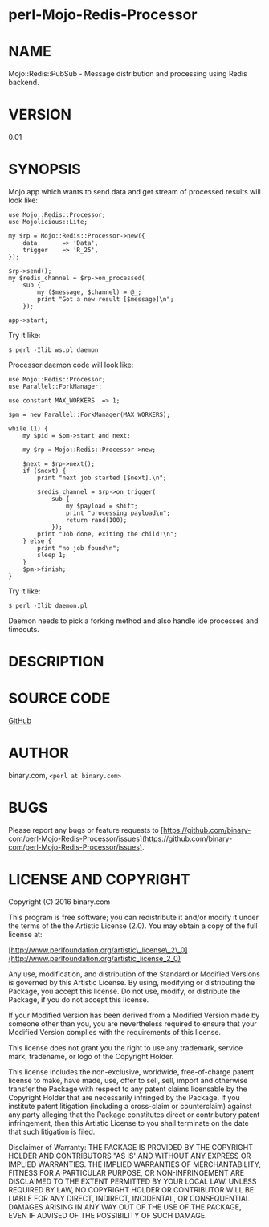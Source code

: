 # perl-Mojo-Redis-Processor

# NAME

Mojo::Redis::PubSub - Message distribution and processing using Redis backend.

# VERSION

0.01


# SYNOPSIS
Mojo app which wants to send data and get stream of processed results will look like:

	use Mojo::Redis::Processor;
	use Mojolicious::Lite;

	my $rp = Mojo::Redis::Processor->new({
	    data       => 'Data',
	    trigger    => 'R_25',
	});

	$rp->send();
	my $redis_channel = $rp->on_processed(
	    sub {
	        my ($message, $channel) = @_;
	        print "Got a new result [$message]\n";
	    });

	app->start;

Try it like:

	$ perl -Ilib ws.pl daemon 


Processor daemon code will look like: 

	use Mojo::Redis::Processor;
	use Parallel::ForkManager;

	use constant MAX_WORKERS  => 1;

	$pm = new Parallel::ForkManager(MAX_WORKERS);

	while (1) {
	    my $pid = $pm->start and next;

	    my $rp = Mojo::Redis::Processor->new;

	    $next = $rp->next();
	    if ($next) {
	        print "next job started [$next].\n";

	        $redis_channel = $rp->on_trigger(
	            sub {
	                my $payload = shift;
	                print "processing payload\n";
	                return rand(100);
	            });
	        print "Job done, exiting the child!\n";
	    } else {
	        print "no job found\n";
	        sleep 1;
	    }
	    $pm->finish;
	}

Try it like:

	$ perl -Ilib daemon.pl

Daemon needs to pick a forking method and also handle ide processes and timeouts.


# DESCRIPTION

# SOURCE CODE

[GitHub](https://github.com/binary-com/perl-Mojo-Redis-Processor)

# AUTHOR

binary.com, `<perl at binary.com>`

# BUGS

Please report any bugs or feature requests to
[https://github.com/binary-com/perl-Mojo-Redis-Processor/issues](https://github.com/binary-com/perl-Mojo-Redis-Processor/issues).

# LICENSE AND COPYRIGHT

Copyright (C) 2016 binary.com

This program is free software; you can redistribute it and/or modify it
under the terms of the the Artistic License (2.0). You may obtain a
copy of the full license at:

[http://www.perlfoundation.org/artistic\_license\_2\_0](http://www.perlfoundation.org/artistic_license_2_0)

Any use, modification, and distribution of the Standard or Modified
Versions is governed by this Artistic License. By using, modifying or
distributing the Package, you accept this license. Do not use, modify,
or distribute the Package, if you do not accept this license.

If your Modified Version has been derived from a Modified Version made
by someone other than you, you are nevertheless required to ensure that
your Modified Version complies with the requirements of this license.

This license does not grant you the right to use any trademark, service
mark, tradename, or logo of the Copyright Holder.

This license includes the non-exclusive, worldwide, free-of-charge
patent license to make, have made, use, offer to sell, sell, import and
otherwise transfer the Package with respect to any patent claims
licensable by the Copyright Holder that are necessarily infringed by the
Package. If you institute patent litigation (including a cross-claim or
counterclaim) against any party alleging that the Package constitutes
direct or contributory patent infringement, then this Artistic License
to you shall terminate on the date that such litigation is filed.

Disclaimer of Warranty: THE PACKAGE IS PROVIDED BY THE COPYRIGHT HOLDER
AND CONTRIBUTORS "AS IS' AND WITHOUT ANY EXPRESS OR IMPLIED WARRANTIES.
THE IMPLIED WARRANTIES OF MERCHANTABILITY, FITNESS FOR A PARTICULAR
PURPOSE, OR NON-INFRINGEMENT ARE DISCLAIMED TO THE EXTENT PERMITTED BY
YOUR LOCAL LAW. UNLESS REQUIRED BY LAW, NO COPYRIGHT HOLDER OR
CONTRIBUTOR WILL BE LIABLE FOR ANY DIRECT, INDIRECT, INCIDENTAL, OR
CONSEQUENTIAL DAMAGES ARISING IN ANY WAY OUT OF THE USE OF THE PACKAGE,
EVEN IF ADVISED OF THE POSSIBILITY OF SUCH DAMAGE.
